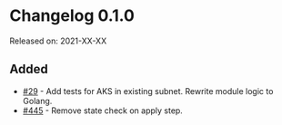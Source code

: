 # Changelog 0.1.0

Released on: 2021-XX-XX

## Added

* [#29](https://github.com/epiphany-platform/m-azure-kubernetes-service/issues/29) - Add tests for AKS in existing subnet. Rewrite module logic to Golang. 
* [#445](https://github.com/epiphany-platform/m-azure-kubernetes-service/issues/45) - Remove state check on apply step. 
